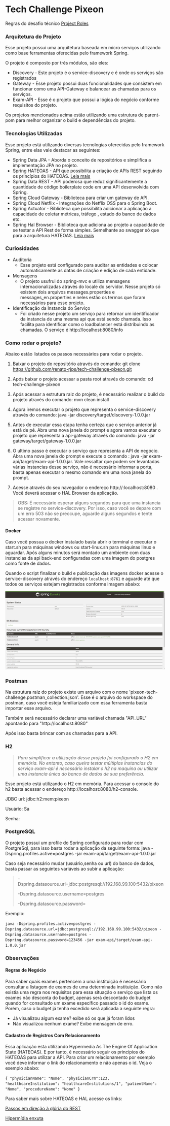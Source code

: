 # Tech Challenge Pixeon
Regras do desafio técnico [Project Roles](https://github.com/Pixeon/tech-challenge)

### Arquitetura do Projeto

Esse projeto possui uma arquitetura baseada em micro serviços utilizando como base ferramentas oferecidas pelo framework Spring.

O projeto é composto por três módulos, são eles:

* Discovery - Este projeto é o service-discovery e é onde os serviços são registrados
* Gateway - Esse projeto possui duas funcionalidades que consistem em funcionar como uma API-Gateway e balancear as chamadas para os serviços. 
* Exam-API -  Esse é o projeto que possui a lógica do negócio conforme requisitos do projeto. 

Os projetos mencionados acima estão utilizando uma estrutura de parent-pom para melhor organizar o build e dependências do projeto.



### Tecnologias Utilizadas

Esse projeto está utilizando diversas tecnologias oferecidas pelo framework Spring, entre elas vale destacar as seguintes: 

* Spring Data JPA - Aborda o conceito de repositórios e simplifica a implementação JPA no projeto.
* Spring HATEOAS - API que possibilita a criação de APIs REST seguindo os princípios do HATEOAS. [Leia mais](https://martinfowler.com/articles/richardsonMaturityModel.html)
* Spring Data REST - API poderosa que reduz significantemente a quantidade de código boilerplate code em uma API desenvolvida com Spring.
*  Spring Cloud Gateway - Biblioteca para criar um gateway de API.
* Spring Cloud Netflix - Integrações do Netflix OSS para o Spring Boot. 
* Spring Actuator - Biblioteca que possibilita adicionar a aplicação a capacidade de coletar métricas, tráfego , estado do banco de dados etc.
* Spring Hal Browser - Biblioteca que adiciona ao projeto a capacidade de se testar a API Rest de forma simples. Semelhante ao swagger só que para a arquitetura HATEOAS. [Leia mais](http://stateless.co/hal_specification.html) 

### Curiosidades

- Auditoria 
  - Esse projeto está configurado para auditar as entidades e colocar automaticamente as datas de criação e edição de cada entidade.
- Mensagens
  - O projeto usufrui do spring-mvc e utiliza mensagens internacionalizadas através do locale do servidor. Nesse projeto só existem dois arquivos messages.properties e messages_en.properties e neles estão os termos que foram necessários para esse projeto.
- Identificação da Instancia do Serviço
  - Foi criado nesse projeto um serviço para retornar um identificador da instancia de uma mesma api que está sendo chamada. Isso facilita para identificar como o loadbalancer está distribuindo as chamadas. O serviço é http://localhost:8080/info

### Como rodar o projeto?

Abaixo estão listados os passos necessários para rodar o projeto.

1. Baixar o projeto do repositório através do comando: git clone https://github.com/renato-rjps/tech-challenge-pixeon.git

2. Após baixar o projeto acessar a pasta root através do comando: cd tech-challenge-pixeon

3. Após acessar a estrutura raiz do projeto, é necessário realizar o build do projeto através do comando:  mvn clean install

4. Agora iremos executar o projeto que representa o service-discovery através do comando: java -jar discovery/target/discovery-1.0.0.jar

5. Antes de executar essa etapa tenha certeza que o serviço anterior já  está de pé. Abra uma nova janela do prompt e agora vamos executar o projeto que representa a api-gateway através do comando: java -jar gateway/target/gateway-1.0.0.jar

6. O ultimo passo é executar o serviço que representa a API de negócio. Abra uma nova janela do prompt e execute o comando : java -jar exam-api/target/exam-api-1.0.0.jar. Vale ressaltar que podem ser levantadas várias instancias desse serviço, não é necessário informar a porta, basta apenas executar o mesmo comando em uma nova janela do prompt. 

7. Acesse através do seu navegador o endereço http://:localhost:8080 . Você deverá acessar o HAL Browser  da aplicação.

> OBS: É necessário esperar alguns segundos para que uma instancia se registre no service-discovery.
> Por isso, caso você se depare com um erro 503 não se preocupe, aguarde alguns segundos e tente acessar novamente. 



#### Docker

Caso você possua o docker instalado basta abrir o terminal e executar o start.sh para máquinas windows ou start-linux.sh para máquinas linux e aguardar. Após alguns minutos será montado um ambiente com duas instancias da api back-end configuradas com uma imagem do postgres como fonte de dados. 

Quando o script finalizar o build e publicação das imagens docker acesse o service-discovery através do endereço `localhost:8761` e aguarde até que todos os serviços estejam registrados conforme imagem abaixo:

![eureka](/eureka.jpg)

### Postman 

Na estrutura raiz do projeto existe um arquivo com o nome 'pixeon-tech-challenge.postman_collection.json'. Esse é o arquivo do workspace do postman, caso você esteja familiarizado com essa ferramenta basta importar esse arquivo. 

Também será necessário declarar uma variável chamada "API_URL" apontando para "http://localhost:8080" 

Após isso basta brincar com as chamadas para a API.

### H2

> *Para simplificar a utilização desse projeto foi configurado o H2 em memória. No entanto, caso queira testar múltiplas instancias do serviço exam-api é necessário instalar o h2 na maquina ou utilizar uma instancia única do banco de dados de sua preferência.* 

Esse projeto está utilizando o H2 em memória. Para acessar  o console do h2 basta acessar o endereço http://localhost:8080/h2-console. 

JDBC url: jdbc:h2:mem:pixeon

Usuário: Sa 

Senha:  

### PostgreSQL

O projeto possui um profile do Spring configurado para rodar com PostgreSql, para isso basta rodar a aplicação da seguinte forma: java -Dspring.profiles.active=postgres -jar exam-api/target/exam-api-1.0.0.jar

Caso seja necessário mudar (usuário,senha ou url) do banco de dados, basta passar as seguintes variáveis ao subir a aplicação:

> -Dspring.datasource.url=jdbc:postgresql://192.168.99.100:5432/pixeon
>
> -Dspring.datasource.username=postgres
>
> -Dspring.datasource.password=



Exemplo:

`java -Dspring.profiles.active=postgres -Dspring.datasource.url=jdbc:postgresql://192.168.99.100:5432/pixeon
-Dspring.datasource.username=postgres
-Dspring.datasource.password=123456 -jar exam-api/target/exam-api-1.0.0.jar`

### Observações 

#### Regras de Negócio

Para saber quais exames pertencem a uma instituição é necessário consultar a listagem de exames de uma determinada instituição. Como não existia uma regra nos requisitos para essa situação o serviço que lista os exames não desconta do budget, apenas será descontado do budget quando for consultado um exame específico passado o id do exame. Porém, caso o budget já tenha excedido será aplicada a seguinte regra: 

- Já visualizou algum exame? exibe só os que já foram lidos 
- Não visualizou nenhum exame? Exibe mensagem de erro.

#### Cadastro de Registros Com Relacionamento

Essa aplicação esta utilizando Hypermedia As The Engine Of Application State (HATEOAS). E por tanto, é necessário seguir os princípios do HATEOAS para utilizar a API. Para criar um relacionamento por exemplo você deve informar o link do relacionamento e não apenas o id. Veja o exemplo abaixo: 

`{
	"physicianName": "Nome",
    "physicianCrm":123,
    "healthcareInstitution": "healthcareInstitutions/1",
    "patientName": "Nome",
    "procedureName": "Nome"
}`

Para saber mais sobre HATEOAS e HAL acesse os links: 

[Passos em direção à glória do REST](https://martinfowler.com/articles/richardsonMaturityModel.html)

[Hipermídia enxuta](http://stateless.co/hal_specification.html) 

